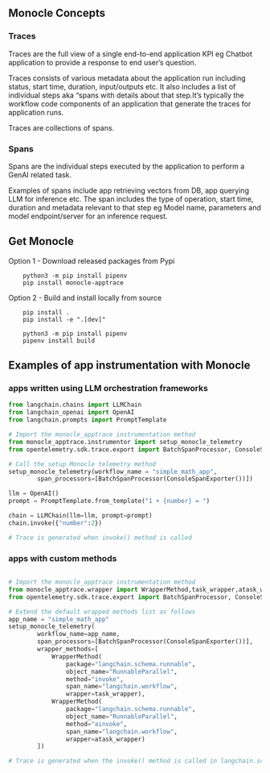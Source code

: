 ## Monocle Concepts

### Traces
Traces are the full view of a single end-to-end application KPI eg Chatbot application to provide a response to end user’s question. 

Traces consists of various metadata about the application run including status, start time, duration, input/outputs etc. It also includes a list of individual steps aka “spans with details about that step.It’s typically the workflow code components of an application that generate the traces for application runs. 

Traces are collections of spans. 

### Spans
Spans are the individual steps executed by the application to perform a GenAI related task.

Examples of spans include app retrieving vectors from DB, app querying LLM for inference etc. The span includes the type of operation, start time, duration and metadata relevant to that step eg Model name, parameters and model endpoint/server for an inference request.

## Get Monocle

Option 1 - Download released packages from Pypi
``` 
    python3 -m pip install pipenv
    pip install monocle-apptrace
```

Option 2 - Build and install locally from source
```
    pip install .
    pip install -e ".[dev]"

    python3 -m pip install pipenv
    pipenv install build
```

## Examples of app instrumentation with Monocle
 
### apps written using LLM orchestration frameworks 

```python
from langchain.chains import LLMChain
from langchain_openai import OpenAI
from langchain.prompts import PromptTemplate

# Import the monocle_apptrace instrumentation method 
from monocle_apptrace.instrumentor import setup_monocle_telemetry
from opentelemetry.sdk.trace.export import BatchSpanProcessor, ConsoleSpanExporter

# Call the setup Monocle telemetry method
setup_monocle_telemetry(workflow_name = "simple_math_app",
        span_processors=[BatchSpanProcessor(ConsoleSpanExporter())])

llm = OpenAI()
prompt = PromptTemplate.from_template("1 + {number} = ")

chain = LLMChain(llm=llm, prompt=prompt)
chain.invoke({"number":2})

# Trace is generated when invoke() method is called

```

### apps with custom methods

```python

# Import the monocle_apptrace instrumentation method
from monocle_apptrace.wrapper import WrapperMethod,task_wrapper,atask_wrapper
from opentelemetry.sdk.trace.export import BatchSpanProcessor, ConsoleSpanExporter

# Extend the default wrapped methods list as follows
app_name = "simple_math_app"
setup_monocle_telemetry(
        workflow_name=app_name,
        span_processors=[BatchSpanProcessor(ConsoleSpanExporter())],
        wrapper_methods=[
            WrapperMethod(
                package="langchain.schema.runnable",
                object_name="RunnableParallel",
                method="invoke",
                span_name="langchain.workflow",
                wrapper=task_wrapper),
            WrapperMethod(
                package="langchain.schema.runnable",
                object_name="RunnableParallel",
                method="ainvoke",
                span_name="langchain.workflow",
                wrapper=atask_wrapper)
        ])

# Trace is generated when the invoke() method is called in langchain.schema.runnable package

```

